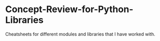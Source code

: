 # Concept-Review-for-Python-Libraries
Cheatsheets for different modules and libraries that I have worked with.
